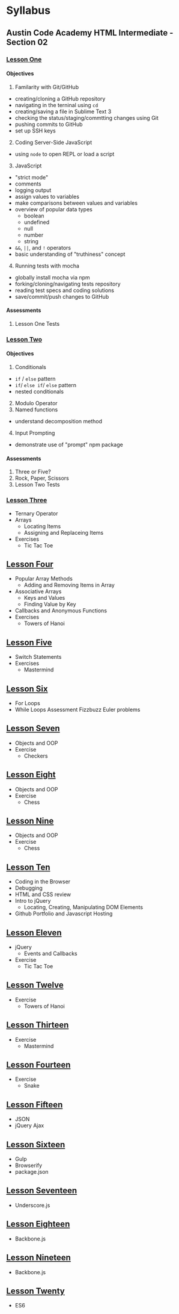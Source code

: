 # Syllabus

## Austin Code Academy HTML Intermediate - Section 02

### [Lesson One](https://github.com/mistakevin/HTMLIntermediateSection2/blob/master/LessonOne.md)

#### Objectives
1. Familarity with Git/GitHub
  * creating/cloning a GitHub repository
  * navigating in the terninal using `cd`
  * creating/saving a file in Sublime Text 3
  * checking the status/staging/commtting changes using Git
  * pushing commits to GitHub
  * set up SSH keys
2. Coding Server-Side JavaScript
  * using `node` to open REPL or load a script
3. JavaScript
  * "strict mode"
  * comments
  * logging output
  * assign values to variables
  * make comparisons between values and variables
  * overview of popular data types
    * boolean
    * undefined
    * null
    * number
    * string
  * `&&`, `||`, and `!` operators
  * basic understanding of "truthiness" concept
4. Running tests with mocha
  * globally install mocha via npm
  * forking/cloning/navigating tests repository
  * reading test specs and coding solutions
  * save/commit/push changes to GitHub

#### Assessments
1. Lesson One Tests
  
### [Lesson Two](https://github.com/mistakevin/HTMLIntermediateSection2/blob/master/LessonTwo.md)
#### Objectives
1. Conditionals
  * `if` / `else` pattern
  * `if`/ `else if`/ `else` pattern
  * nested conditionals
2. Modulo Operator
3. Named functions
  * understand decomposition method
4. Input Prompting
  * demonstrate use of "prompt" npm package

#### Assessments
1. Three or Five?
2. Rock, Paper, Scissors
3. Lesson Two Tests

### [Lesson Three](https://github.com/mistakevin/HTMLIntermediateSection2/blob/master/LessonThree.md)
* Ternary Operator
* Arrays
  * Locating Items
  * Assigning and Replaceing Items
* Exercises
  * Tic Tac Toe
  
## [Lesson Four](https://github.com/mistakevin/HTMLIntermediateSection2/blob/master/LessonFour.md)
* Popular Array Methods
  * Adding and Removing Items in Array
* Associative Arrays
  * Keys and Values
  * Finding Value by Key
* Callbacks and Anonymous Functions
* Exercises
  * Towers of Hanoi
  
## [Lesson Five](https://github.com/mistakevin/HTMLIntermediateSection2/blob/master/LessonFive.md)
* Switch Statements
* Exercises
  * Mastermind
  
## [Lesson Six](https://github.com/mistakevin/HTMLIntermediateSection2/blob/master/LessonSix.md)
* For Loops
* While Loops
Assessment
 Fizzbuzz
 Euler problems

## [Lesson Seven](https://github.com/mistakevin/HTMLIntermediateSection2/blob/master/LessonSeven.md)
* Objects and OOP
* Exercise
  * Checkers

## [Lesson Eight](https://github.com/mistakevin/HTMLIntermediateSection2/blob/master/LessonEight.md)
* Objects and OOP
* Exercise
  * Chess

## [Lesson Nine](https://github.com/mistakevin/HTMLIntermediateSection2/blob/master/LessonNine.md)
* Objects and OOP
* Exercise
  * Chess

## [Lesson Ten](https://github.com/mistakevin/HTMLIntermediateSection2/blob/master/LessonTen.md)
* Coding in the Browser
* Debugging
* HTML and CSS review
* Intro to jQuery
  * Locating, Creating, Manipulating DOM Elements
* Github Portfolio and Javascript Hosting

## [Lesson Eleven](https://github.com/mistakevin/HTMLIntermediateSection2/blob/master/LessonEleven.md)
* jQuery
  * Events and Callbacks
* Exercise
  * Tic Tac Toe
  
## [Lesson Twelve](https://github.com/mistakevin/HTMLIntermediateSection2/blob/master/LessonTwelve.md)
* Exercise
  * Towers of Hanoi
  
## [Lesson Thirteen](https://github.com/mistakevin/HTMLIntermediateSection2/blob/master/LessonThirteen.md)
* Exercise
  * Mastermind
  
## [Lesson Fourteen](https://github.com/mistakevin/HTMLIntermediateSection2/blob/master/LessonFourteen.md)
* Exercise
  * Snake
  
## [Lesson Fifteen](https://github.com/mistakevin/HTMLIntermediateSection2/blob/master/LessonFifteen.md)
* JSON
* jQuery Ajax

## [Lesson Sixteen](https://github.com/mistakevin/HTMLIntermediateSection2/blob/master/LessonSixteen.md)
* Gulp
* Browserify
* package.json

## [Lesson Seventeen](https://github.com/mistakevin/HTMLIntermediateSection2/blob/master/LessonSeventeen.md)
* Underscore.js

## [Lesson Eighteen](https://github.com/mistakevin/HTMLIntermediateSection2/blob/master/LessonEighteen.md)
* Backbone.js

## [Lesson Nineteen](https://github.com/mistakevin/HTMLIntermediateSection2/blob/master/LessonNineteen.md)
* Backbone.js

## [Lesson Twenty](https://github.com/mistakevin/HTMLIntermediateSection2/blob/master/LessonTwenty.md)
* ES6
